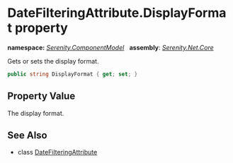 # DateFilteringAttribute.DisplayFormat property
**namespace:** *[Serenity.ComponentModel](../../README.md#serenity.componentmodel-namespace)*   **assembly**: *[Serenity.Net.Core](../../README.md)*

Gets or sets the display format.

```csharp
public string DisplayFormat { get; set; }
```

## Property Value

The display format.

## See Also

* class [DateFilteringAttribute](../DateFilteringAttribute.md)